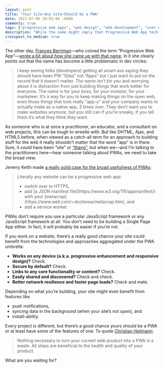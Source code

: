 ```yaml
---
layout: post
title: "Your Site—Any Site—Should be a PWA"
date: 2017-07-06 10:03:04 -0400
comments: true
tags: ["progressive web apps", "web design", "web development", "user experience"]
description: "While the name might imply that Progressive Web App tech is aimed at “apps”, every site can benefit from the tools they provide."
crosspost_to_medium: true
---
```


The other day, [Frances Berriman](https://fberriman.com/)—who coined the term “Progressive Web App”—[wrote a bit about how she came up with that name](https://fberriman.com/2017/06/26/naming-progressive-web-apps/). In it she clearly points out that the name has become a little problematic in dev circles<!-- more -->:

> I keep seeing folks (developers) getting all smart-ass saying they should have been PW “Sites” not “Apps” but I just want to put on the record that it doesn’t matter. *The name isn’t for you* and worrying about it is distraction from just building things that work better for everyone. The name is for your boss, for your investor, for your marketeer. It’s a way for you to keep making things on the open web, even those things that look really “app-y” and your company wants to actually make as a native app, 3 times over. They don’t want you to make websites anymore, but you still can if you’re sneaky, if you tell them it’s what they think they want.

As someone who is at once a practitioner, an educator, and a consultant on web projects, this can be tough to wrestle with. But like DHTML, Ajax, and HTML5 before, when viewed as a catch-all term for an approach to building stuff for the web it really shouldn’t matter that the word “app” is in there. Sure, it *could* have been “site” or [“thang”](https://adactio.com/journal/6597), but when we—and I’m talking to the practitioners here—hear someone talking about PWAs, we need to take the broad view.

Jeremy Keith made [a really solid case for the broad usefulness of PWAs](https://adactio.com/journal/12461):

<blockquote cite="https://adactio.com/journal/12461">
<p>Literally any website can be a progressive web app:</p>
<ul>
<li>switch over to HTTPS,</li>
<li>add [a JSON manifest file](https://www.w3.org/TR/appmanifest/) with your [metacrap](https://www.well.com/~doctorow/metacrap.htm), and</li>
<li>add a service worker.</li>
</ul>
</blockquote>

PWAs don’t require you use a particular JavaScript framework or any JavaScript framework at all. You don’t need to be building a Single Page App either. In fact, it will probably be easier if you’re not.

If you work on a website, there’s a really good chance your site could benefit from the technologies and approaches aggregated under the PWA umbrella:

* **Works on any device (a.k.a. progressive enhancement and responsive design)?** Check.
* **Secure by default?** Check.
* **Links to any core functionality or content?** Check.
* **Easily shared and discovered?** Check and check.
* **Better network resilience and faster page loads?** Check and mate.

Depending on what you’re building, your site might even benefit from features like

* push notifications,
* syncing data in the background (when your site’s not open), and
* install-ability.

Every project is different, but there’s a good chance yours should be a PWA or at least have some of the features of one. To quote [Christian Heilmann](https://christianheilmann.com/2017/06/27/any-web-site-can-become-a-pwa-but-we-need-to-do-better/):

> Nothing necessary to turn your current web product into a PWA is a waste. All steps are beneficial to the health and quality of your product.

What are you waiting for?
